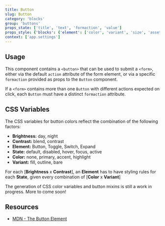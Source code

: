 ```yaml
---
title: Button
slug: Button
category: 'blocks'
group: 'buttons'
props_state: ['title', 'text', 'formaction', 'value']
props_style: {'blocks': {'element': ['color', 'variant', 'size', 'asset', 'shape']}}
context: ['app.settings']
---
```


## Usage

This component contains a `<button>` that can be used to submit a `<form>`, either via the default `action` attribute of the form element, or via a specific `formaction` provided as props to the `Button` component.

If a `<form>` contains more than one `Button` with different actions expected on click, each `Button` must have a distinct `formaction` attribute.

## CSS Variables

The CSS variables for button colors reflect the combination of the following factors:

- **Brightness:** day, night
- **Contrast:** blend, contrast
- **Element:** Button, Toggle, Switch, Expand
- **State:** default, disabled, hover, focus, active
- **Color:** none, primary, accent, highlight
- **Variant:** fill, outline, bare

For each [**Brightness** x **Contrast**], an **Element** has to have styling rules for each **State**, given every combination of [**Color** x **Variant**]

<p class="feedback:prose bg:default:000 variant:bare emoji:wip"> The generation of  CSS color variables and button mixins is still a work in progress. More to come soon!</p>

## Resources

- [MDN - The Button Element](https://developer.mozilla.org/en-US/docs/Web/HTML/Element/button)
